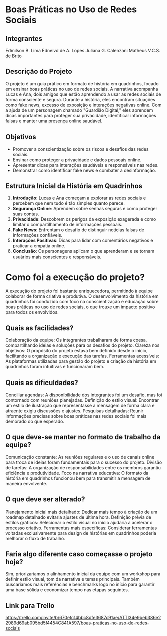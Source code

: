 # Boas Práticas no Uso de Redes Sociais

## Integrantes
Edmilson B. Lima
Edneivd de A. Lopes
Juliana G. Calenzani
Matheus V.C.S. de Brito

## Descrição do Projeto
O projeto é um guia prático em formato de história em quadrinhos, focado em ensinar boas práticas no uso de redes sociais. A narrativa acompanha Lucas e Ana, dois amigos que estão aprendendo a usar as redes sociais de forma consciente e segura. Durante a história, eles encontram situações como fake news, excesso de exposição e interações negativas online. Com a ajuda de um personagem chamado "Guardião Digital," eles aprendem dicas importantes para proteger sua privacidade, identificar informações falsas e manter uma presença online saudável.

## Objetivos
- Promover a conscientização sobre os riscos e desafios das redes sociais.
- Ensinar como proteger a privacidade e dados pessoais online.
- Apresentar dicas para interações saudáveis e responsáveis nas redes.
- Demonstrar como identificar fake news e combater a desinformação.

## Estrutura Inicial da História em Quadrinhos
1. **Introdução**: Lucas e Ana começam a explorar as redes sociais e percebem que nem tudo é tão simples quanto parece.
2. **Segurança Online**: Aprendem sobre senhas seguras e como proteger suas contas.
3. **Privacidade**: Descobrem os perigos da exposição exagerada e como limitar o compartilhamento de informações pessoais.
4. **Fake News**: Enfrentam o desafio de distinguir notícias falsas de informações confiáveis.
5. **Interações Positivas**: Dicas para lidar com comentários negativos e praticar a empatia online.
6. **Conclusão**: Os personagens aplicam o que aprenderam e se tornam usuários mais conscientes e responsáveis.

# Como foi a execução do projeto?
A execução do projeto foi bastante enriquecedora, permitindo à equipe colaborar de forma criativa e produtiva. O desenvolvimento da história em quadrinhos foi conduzido com foco na conscientização e educação sobre boas práticas no uso de redes sociais, o que trouxe um impacto positivo para todos os envolvidos.

## Quais as facilidades?
Colaboração da equipe: Os integrantes trabalharam de forma coesa, compartilhando ideias e soluções para os desafios do projeto.
Clareza nos objetivos: O propósito do projeto estava bem definido desde o início, facilitando a organização e execução das tarefas.
Ferramentas acessíveis: As plataformas utilizadas para gestão do projeto e criação da história em quadrinhos foram intuitivas e funcionaram bem.

## Quais as dificuldades?
Conciliar agendas: A disponibilidade dos integrantes foi um desafio, mas foi contornado com reuniões planejadas.
Definição do estilo visual: Encontrar um estilo de ilustração que representasse a mensagem de forma clara e atraente exigiu discussões e ajustes.
Pesquisas detalhadas: Reunir informações precisas sobre boas práticas nas redes sociais foi mais demorado do que esperado.

## O que deve-se manter no formato de trabalho da equipe?
Comunicação constante: As reuniões regulares e o uso de canais online para troca de ideias foram fundamentais para o sucesso do projeto.
Divisão de tarefas: A organização de responsabilidades entre os membros garantiu eficiência e produtividade.
Foco na narrativa educativa: O formato da história em quadrinhos funcionou bem para transmitir a mensagem de maneira envolvente.

## O que deve ser alterado?
Planejamento inicial mais detalhado: Dedicar mais tempo à criação de um roadmap detalhado evitaria ajustes de última hora.
Definição prévia de estilos gráficos: Selecionar o estilo visual no início ajudaria a acelerar o processo criativo.
Ferramentas mais específicas: Considerar ferramentas voltadas exclusivamente para design de histórias em quadrinhos poderia melhorar o fluxo de trabalho.

## Faria algo diferente caso começasse o projeto hoje?
Sim, priorizaríamos o alinhamento inicial da equipe com um workshop para definir estilo visual, tom da narrativa e temas principais. Também buscaríamos mais referências e benchmarks logo no início para garantir uma base sólida e economizar tempo nas etapas seguintes.


## Link para Trello
https://trello.com/invite/b/670efc14bbc8dfe3687c91ae/ATTI34e9beb386e22989d69ab095bd5f4454C841A597/boas-praticas-no-uso-de-redes-sociais
